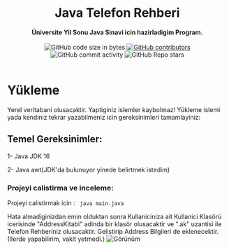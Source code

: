 <h1 align="center">Java Telefon Rehberi</h1>

<div align="center">
  <strong>Üniversite Yil Sonu Java Sinavi icin hazirladigim Program.</strong>
</div>

<br />

<div align="center">
  <img alt="GitHub code size in bytes" src="https://img.shields.io/github/languages/code-size/Saizzou/Java_Telefon_Rehberi">
  <a href="https://github.com/Saizzou/Java_Telefon_Rehberi/graphs/contributors"><img alt="GitHub contributors" src="https://img.shields.io/github/contributors/Saizzou/Java_Telefon_Rehberi"></a>
  <img alt="GitHub commit activity" src="https://img.shields.io/github/commit-activity/m/Saizzou/Java_Telefon_Rehberi">
  <img alt="GitHub Repo stars" src="https://img.shields.io/github/stars/Saizzou/Java_Telefon_Rehberi">
</div>

<br />

# Yükleme
Yerel veritabani olusacaktir. Yaptiginiz islemler kaybolmaz! Yükleme islemi yada kendiniz tekrar yazabilmeniz icin gereksinimleri tamamlayiniz:

## Temel Gereksinimler:

1- Java JDK 16

2- Java awt(JDK'da bulunuyor yinede belirtmek istedim)


### Projeyi calistirma ve inceleme:

Projeyi calistirmak icin :
``` java main.java```

Hata almadiginizdan emin olduktan sonra Kullaniciniza ait Kullanici Klasörü icerisinde "AddressKitabi" adinda bir klasör olusacaktir ve ".ak" uzantisi ile Telefon Rehberiniz olusacaktir. Gelistirip Address Bilgileri de eklenecektir. (Ilerde yapabilirim, vakit yetmedi.)
![Görünüm](img/Screenshot_20210913_104640.png)
